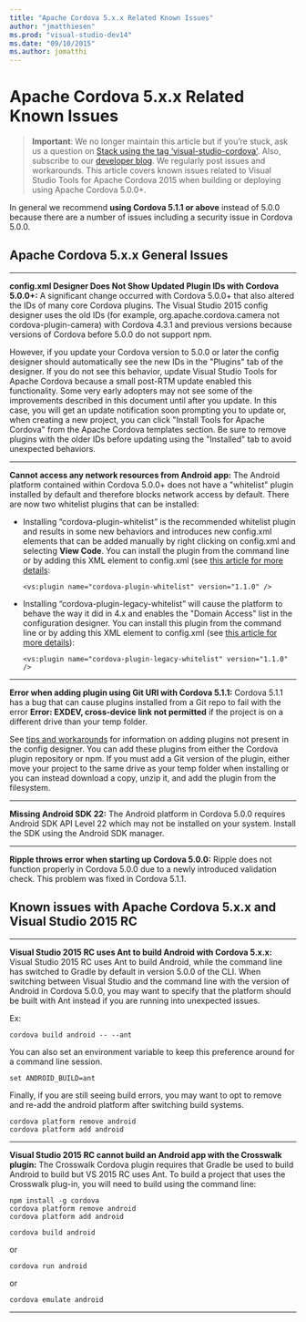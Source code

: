 ```yaml
---
title: "Apache Cordova 5.x.x Related Known Issues"
author: "jmatthiesen"
ms.prod: "visual-studio-dev14"
ms.date: "09/10/2015"
ms.author: jomatthi
---
```


# <strong>Apache Cordova 5.x.x Related Known Issues</strong>

> **Important**: We no longer maintain this article but if you’re stuck, ask us a question on [Stack using the tag ‘visual-studio-cordova'](http://stackoverflow.com/questions/tagged/visual-studio-cordova). Also, subscribe to our [developer blog](http://microsoft.github.io/vstacoblog/). We regularly post issues and workarounds.
This article covers known issues related to Visual Studio Tools for Apache Cordova 2015 when building or deploying using Apache Cordova 5.0.0+.

In general we recommend **using Cordova 5.1.1 or above** instead of 5.0.0 because there are a number of issues including a security issue in Cordova 5.0.0.

## Apache Cordova 5.x.x General Issues
----------
**config.xml Designer Does Not Show Updated Plugin IDs with Cordova 5.0.0+:** A significant change occurred with Cordova 5.0.0+ that also altered the IDs of many core Cordova plugins. The Visual Studio 2015 config designer uses the old IDs (for example, org.apache.cordova.camera not cordova-plugin-camera) with Cordova 4.3.1 and previous versions because versions of Cordova before 5.0.0 do not support npm.

However, if you update your Cordova version to 5.0.0 or later the config designer should automatically see the new IDs in the "Plugins" tab of the designer. If you do not see this behavior, update Visual Studio Tools for Apache Cordova because a small post-RTM update enabled this functionality. Some very early adopters may not see some of the improvements described in this document until after you update. In this case, you will get an update notification soon prompting you to update or, when creating a new project, you can click "Install Tools for Apache Cordova" from the Apache Cordova templates section. Be sure to remove plugins with the older IDs before updating using the "Installed" tab to avoid unexpected behaviors.

----------
**Cannot access any network resources from Android app:** The Android platform contained within Cordova 5.0.0+ does not have a "whitelist" plugin installed by default and therefore blocks network access by default. There are now two whitelist plugins that can be installed:

* Installing “cordova-plugin-whitelist” is the recommended whitelist plugin and results in some new behaviors and introduces new config.xml elements that can be added manually by right clicking on config.xml and selecting **View Code**. You can install the plugin from the command line or by adding this XML element to config.xml (see [this article for more details](../tips-workarounds/general-tips.md):

    ~~~~~~~~~~~~~~~~~
    <vs:plugin name="cordova-plugin-whitelist" version="1.1.0" />
    ~~~~~~~~~~~~~~~~~

* Installing “cordova-plugin-legacy-whitelist” will cause the platform to behave the way it did in 4.x and enables the "Domain Access" list in the configuration designer. You can install this plugin from the command
line or by adding this XML element to config.xml (see [this article for more details](../tips-workarounds/general-tips.md)):

    ~~~~~~~~~~~~~~~~~
    <vs:plugin name="cordova-plugin-legacy-whitelist" version="1.1.0" />
    ~~~~~~~~~~~~~~~~~    

----------
**Error when adding plugin using Git URI with Cordova 5.1.1:** Cordova 5.1.1 has a bug that can cause plugins installed from a Git repo to fail with the error **Error: EXDEV, cross-device link not permitted** if the project is on a different drive than your temp folder.

See [tips and workarounds](../tips-workarounds/general-tips.md) for information on adding plugins not present in the config designer. You can add these plugins from either the Cordova plugin repository or npm. If you must add a Git version of the plugin, either move your project to the same drive as your temp folder when installing or you can instead download a copy, unzip it, and add the plugin from the filesystem.

----------
**Missing Android SDK 22:** The Android platform in Cordova 5.0.0 requires Android SDK API Level 22 which may not be installed on your system. Install the SDK using the Android SDK manager.

----------
**Ripple throws error when starting up Cordova 5.0.0:** Ripple does not function properly in Cordova 5.0.0 due to a newly introduced validation check. This problem was fixed in Cordova 5.1.1.

## Known issues with Apache Cordova 5.x.x and Visual Studio 2015 RC
----------
**Visual Studio 2015 RC uses Ant to build Android with Cordova 5.x.x:** Visual Studio 2015 RC uses Ant to build Android, while the command line has switched to Gradle by default in version 5.0.0 of the CLI. When switching between Visual Studio and the command line with the version of Android in Cordova 5.0.0, you may want to specify that the platform should be built with Ant instead if you are running into unexpected issues.

Ex:

```console
cordova build android -- --ant
```

You can also set an environment variable to keep this preference around for a command line session.

```console
set ANDROID_BUILD=ant
```

Finally, if you are still seeing build errors, you may want to opt to remove and re-add the android platform after switching build systems.

```console
cordova platform remove android
cordova platform add android
```

----------

**Visual Studio 2015 RC cannot build an Android app with the Crosswalk plugin:** The Crosswalk Cordova plugin requires that Gradle be used to build Android to build but VS 2015 RC uses Ant. To build a project that uses the Crosswalk plug-in, you will need to build using the command line:

```console
npm install -g cordova
cordova platform remove android
cordova platform add android

cordova build android
```

or

```console
cordova run android
```

or

```console
cordova emulate android
```

----------
